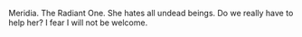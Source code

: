 Meridia. The Radiant One. She hates all undead beings. Do we really have to help her? I fear I will not be welcome.
